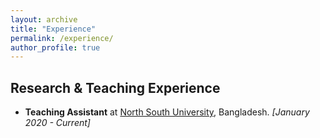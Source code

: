 ```yaml
---
layout: archive
title: "Experience"
permalink: /experience/
author_profile: true
---
```


## Research & Teaching Experience
* **Teaching Assistant** at [North South University](http://www.northsouth.edu/), Bangladesh. _[January 2020 - Current]_
